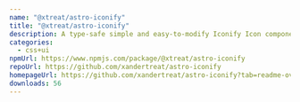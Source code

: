 ```yaml
---
name: "@xtreat/astro-iconify"
title: "@xtreat/astro-iconify"
description: A type-safe simple and easy-to-modify Iconify Icon component for Astro
categories:
  - css+ui
npmUrl: https://www.npmjs.com/package/@xtreat/astro-iconify
repoUrl: https://github.com/xandertreat/astro-iconify
homepageUrl: https://github.com/xandertreat/astro-iconify?tab=readme-ov-file#readme
downloads: 56
---
```

